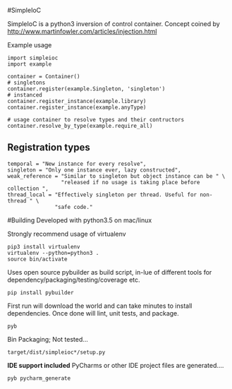 #SimpleIoC

SimpleIoC is a python3 inversion of control container. Concept coined by http://www.martinfowler.com/articles/injection.html

Example usage
```
import simpleioc
import example

container = Container()
# singletons
container.register(example.Singleton, 'singleton')
# instanced
container.register_instance(example.library)
container.register_instance(example.anyType)

# usage container to resolve types and their contructors
container.resolve_by_type(example.require_all)
```

## Registration types
```
temporal = "New instance for every resolve",
singleton = "Only one instance ever, lazy constructed",
weak_reference = "Similar to singleton but object instance can be " \
                 "released if no usage is taking place before collection ",
thread_local = "Effectively singleton per thread. Useful for non-thread " \
               "safe code."
```


#Building
Developed with python3.5 on mac/linux

Strongly recommend usage of virtualenv

```
pip3 install virtualenv
virtualenv --python=python3 . 
source bin/activate
```

Uses open source pybuilder as build script, in-lue of different tools for 
dependency/packaging/testing/coverage etc.

```
pip install pybuilder
```

First run will download the world and can take minutes to install dependencies.
Once done will lint, unit tests, and package.

```
pyb
```

Bin Packaging; Not tested...

```
target/dist/simpleioc*/setup.py
```

**IDE support included**
PyCharms or other IDE project files are generated....

```
pyb pycharm_generate
```


